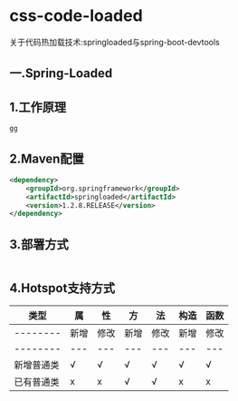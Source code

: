 # css-code-loaded
关于代码热加载技术:springloaded与spring-boot-devtools
## 一.Spring-Loaded

1.工作原理
----------------------------
```
gg
```
2.Maven配置
----------------------------

```xml
<dependency>
    <groupId>org.springframework</groupId>
	<artifactId>springloaded</artifactId>
    <version>1.2.8.RELEASE</version>
</dependency>
```

3.部署方式
----------------------------
```

```
4.Hotspot支持方式
----------------------------

类型      | 属|性  |方|法    |构造|函数
--------|----|---|----|---|----|--
--------|新增|修改|新增|修改|新增|修改
--------|---|---|---|---|---|---
新增普通类|√  |√   |√  |√  | √ | √
已有普通类|ⅹ  |ⅹ     |√  |√  |ⅹ      |ⅹ

